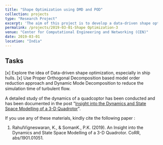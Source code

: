 ```yaml
---
title: "Shape Optimization using DMD and POD"
collection: projects
type: "Research Project"
excerpt: 'The aim of this project is to develop a data-driven shape optimization technique using DMD and POD'
permalink: /projects/2019-03-01-Shape Optimization-3
venue: "Center for Computational Engineering and Networking (CEN)"
date: 2019-03-01
location: "India"
---
```

## Tasks
[x]  Explore the idea of Data-driven shape optimization, especially in ship hulls.
[x]  Use Proper Orthogonal Decomposition based model order reduction approach and Dynamic Mode Decomposition to reduce the simulation time of turbulent ﬂow.
<br/>

A detailed study of the dynamics of a quadcoptor has been conducted and has been documented in the post "[Insight into the Dynamics and State Space Modelling of a 3-D Quadrotor](https://rahulvigneswaran.github.io/posts/2019/01/Insight%20into%20the%20Dynamics%20and%20State%20Space%20Modelling%20of%20a%203-D%20Quadrotor-3/)".
<br/>

If you use any of these materials, kindly cite the following paper :

1. RahulVigneswaran, K., & SomanK., P.K. (2019). An Insight into the Dynamics and State Space Modelling of a 3-D Quadrotor. CoRR, abs/1901.01051.

